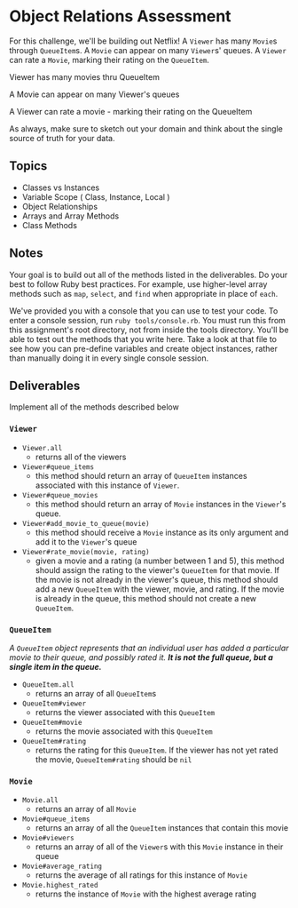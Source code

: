 # Object Relations Assessment

For this challenge, we'll be building out Netflix! A `Viewer` has many `Movie`s through `QueueItem`s. A `Movie` can appear on many `Viewer`s' queues. A `Viewer` can rate a `Movie`, marking their rating on the `QueueItem`.

Viewer has many movies thru QueueItem

A Movie can appear on many Viewer's queues

A Viewer can rate a movie - marking their rating on the QueueItem

As always, make sure to sketch out your domain and think about the single source of truth for your data.

## Topics

- Classes vs Instances
- Variable Scope ( Class, Instance, Local )
- Object Relationships
- Arrays and Array Methods
- Class Methods

## Notes

Your goal is to build out all of the methods listed in the deliverables. Do your best to follow Ruby best practices. For example, use higher-level array methods such as `map`, `select`, and `find` when appropriate in place of `each`.

We've provided you with a console that you can use to test your code. To enter a console session, run `ruby tools/console.rb`. You must run this from this assignment's root directory, not from inside the tools directory. You'll be able to test out the methods that you write here. Take a look at that file to see how you can pre-define variables and create object instances, rather than manually doing it in every single console session.

## Deliverables

Implement all of the methods described below

### `Viewer`

+ `Viewer.all`
  + returns all of the viewers
+ `Viewer#queue_items`
  + this method should return an array of `QueueItem` instances associated with this instance of `Viewer`.
+ `Viewer#queue_movies`
  + this method should return an array of `Movie` instances in the `Viewer`'s queue.
+ `Viewer#add_movie_to_queue(movie)`
  + this method should receive a `Movie` instance as its only argument and add it to the `Viewer`'s queue
+ `Viewer#rate_movie(movie, rating)`
  + given a movie and a rating (a number between 1 and 5), this method should assign the rating to the viewer's `QueueItem` for that movie. If the movie is not already in the viewer's queue, this method should add a new `QueueItem` with the viewer, movie, and rating. If the movie is already in the queue, this method should not create a new `QueueItem`.

### `QueueItem`

_A `QueueItem` object represents that an individual user has added a particular movie to their queue, and possibly rated it. **It is not the full queue, but a single item in the queue.**_

+ `QueueItem.all`
  + returns an array of all `QueueItem`s
+ `QueueItem#viewer`
  + returns the viewer associated with this `QueueItem`
+ `QueueItem#movie`
  + returns the movie associated with this `QueueItem`
+ `QueueItem#rating`
  + returns the rating for this `QueueItem`. If the viewer has not yet rated the movie, `QueueItem#rating` should be `nil`

### `Movie`

+ `Movie.all`
  + returns an array of all `Movie`
+ `Movie#queue_items`
  + returns an array of all the `QueueItem` instances that contain this movie
+ `Movie#viewers`
  + returns an array of all of the `Viewer`s with this `Movie` instance in their queue
+ `Movie#average_rating`
  + returns the average of all ratings for this instance of `Movie`
+ `Movie.highest_rated`
  + returns the instance of `Movie` with the highest average rating
